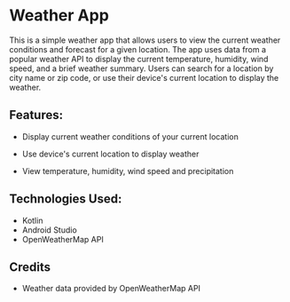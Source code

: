 # Weather App

This is a simple weather app that allows users to view the current weather conditions and forecast for a given location. The app uses data from a popular weather API to display the current temperature, humidity, wind speed, and a brief weather summary. Users can search for a location by city name or zip code, or use their device's current location to display the weather.

## Features:
  * Display current weather conditions of your current location 
  
  * Use device's current location to display weather

  * View temperature, humidity, wind speed and precipitation 
  
## Technologies Used:
  * Kotlin
  * Android Studio
  * OpenWeatherMap API

## Credits
  * Weather data provided by OpenWeatherMap API
  
